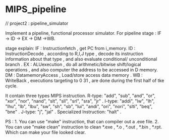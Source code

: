 # MIPS_pipeline
  // project2 : pipeline_simulator

Implement a pipeline, functional processor simulator.
For pipeline stage : IF -> ID -> EX -> DM ->WB.

stage explain:
IF : Instructionfetch , get PC from i_memory.
ID : InstructionDecode , according to R,I,J type , decode its instruction 
	information about that type , and also evaluate conditional/
	unconditional branch .
EX : ALUexecution , do all arithmetic/bitwise shift/logical operations , and 
	also computer the address to be accessed in D memory.
DM : DatamemoryAccess , Load/store access data memory .
WB : WriteBack , executions targeting to $0~$31 , are done during the first half of tke cycle.



It contain three types MIPS instruction.
  R-type:
	"add", "sub", "and", "or", "xor", "nor", "nand", "slt",
	"sll", "srl", "sra", "jr" .
  I-type:
	"addi", "lw", "lh", "lhu", "lb", "lbu", "sw", "sh",
	"sb", "lui", "andi", "ori", "nori", "slti", "beq", "bne" .
  J-type:
	"j", "jal" .
  Specialized Instruction: 
	"halt" .


PS : 1. You can use "make" instruction, that can compiler out a .exe file.
     2. You can use "make clean" instruction to clean *.exe , *.o , *.out , *.bin , *.rpt.
	Which can make your file looked clear.
